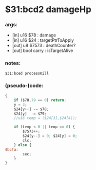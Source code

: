 ﻿
# $31:bcd2 damageHp



### args:
+	[in] u16 $78 : damage
+	[in] u16 $24 : targetPtrToApply
+	[out] u8 $7573 : deathCounter?
+	[out] bool carry : isTargetAlive

### notes:
`$31:bced processKill`

### (pseudo-)code:
```js
{
	if ($78,79 == 0) return;
	y = 3;
	$24[y++] -= $78;
	$24[y]  -= $79;
	//u16 temp = ($24[3],$24[4]);

	if (temp < 0 || temp == 0) {
		$7573++;
		$24[y--] = 0; $24[y] = 0;
		clc;
	} else {
$bcfa:
		sec;
	}
}
```



